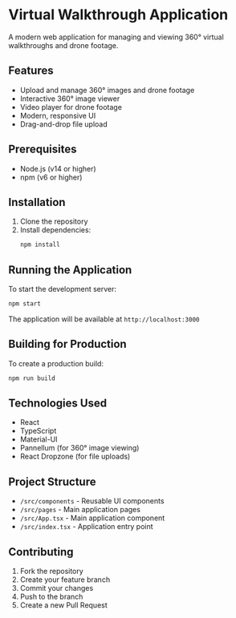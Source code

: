 # Virtual Walkthrough Application

A modern web application for managing and viewing 360° virtual walkthroughs and drone footage.

## Features

- Upload and manage 360° images and drone footage
- Interactive 360° image viewer
- Video player for drone footage
- Modern, responsive UI
- Drag-and-drop file upload

## Prerequisites

- Node.js (v14 or higher)
- npm (v6 or higher)

## Installation

1. Clone the repository
2. Install dependencies:
   ```bash
   npm install
   ```

## Running the Application

To start the development server:

```bash
npm start
```

The application will be available at `http://localhost:3000`

## Building for Production

To create a production build:

```bash
npm run build
```

## Technologies Used

- React
- TypeScript
- Material-UI
- Pannellum (for 360° image viewing)
- React Dropzone (for file uploads)

## Project Structure

- `/src/components` - Reusable UI components
- `/src/pages` - Main application pages
- `/src/App.tsx` - Main application component
- `/src/index.tsx` - Application entry point

## Contributing

1. Fork the repository
2. Create your feature branch
3. Commit your changes
4. Push to the branch
5. Create a new Pull Request
